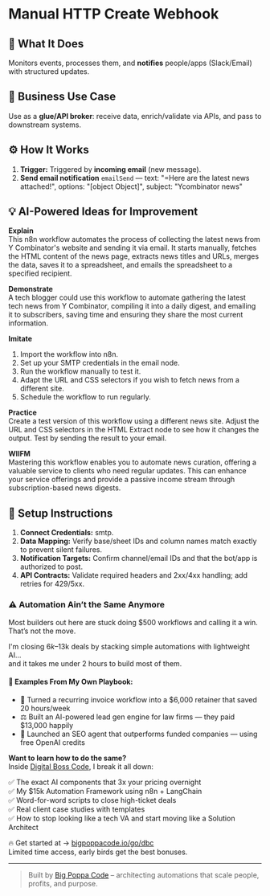 # Manual HTTP Create Webhook
  ## 🚀 What It Does
  Monitors events, processes them, and **notifies** people/apps (Slack/Email) with structured updates.
  
  ## 💼 Business Use Case
  Use as a **glue/API broker**: receive data, enrich/validate via APIs, and pass to downstream systems.
  
  ## ⚙️ How It Works
  1. **Trigger:** Triggered by **incoming email** (new message).
  2. **Send email notification** `emailSend` — text: "=Here are the latest news attached!", options: "[object Object]", subject: "Ycombinator news"
  
  ## 💡 AI-Powered Ideas for Improvement
  **Explain**  
This n8n workflow automates the process of collecting the latest news from Y Combinator's website and sending it via email. It starts manually, fetches the HTML content of the news page, extracts news titles and URLs, merges the data, saves it to a spreadsheet, and emails the spreadsheet to a specified recipient.

**Demonstrate**  
A tech blogger could use this workflow to automate gathering the latest tech news from Y Combinator, compiling it into a daily digest, and emailing it to subscribers, saving time and ensuring they share the most current information.

**Imitate**  
1. Import the workflow into n8n.  
2. Set up your SMTP credentials in the email node.  
3. Run the workflow manually to test it.  
4. Adapt the URL and CSS selectors if you wish to fetch news from a different site.  
5. Schedule the workflow to run regularly.

**Practice**  
Create a test version of this workflow using a different news site. Adjust the URL and CSS selectors in the HTML Extract node to see how it changes the output. Test by sending the result to your email.

**WIIFM**  
Mastering this workflow enables you to automate news curation, offering a valuable service to clients who need regular updates. This can enhance your service offerings and provide a passive income stream through subscription-based news digests.
  
  ## 🔧 Setup Instructions
  1. **Connect Credentials:** smtp.
2. **Data Mapping:** Verify base/sheet IDs and column names match exactly to prevent silent failures.
3. **Notification Targets:** Confirm channel/email IDs and that the bot/app is authorized to post.
4. **API Contracts:** Validate required headers and 2xx/4xx handling; add retries for 429/5xx.
  
### ⚠️ Automation Ain’t the Same Anymore

Most builders out here are stuck doing $500 workflows and calling it a win.  
That’s not the move.  

I'm closing $6k–$13k deals by stacking simple automations with lightweight AI...  
and it takes me under 2 hours to build most of them.

#### 🧠 Examples From My Own Playbook:
- 🔁 Turned a recurring invoice workflow into a $6,000 retainer that saved 20 hours/week  
- ⚖️ Built an AI-powered lead gen engine for law firms — they paid $13,000 happily  
- 🚀 Launched an SEO agent that outperforms funded companies — using free OpenAI credits  

**Want to learn how to do the same?**  
Inside [Digital Boss Code](https://bigpoppacode.io/go/dbc), I break it all down:

✅ The exact AI components that 3x your pricing overnight  
✅ My $15k Automation Framework using n8n + LangChain  
✅ Word-for-word scripts to close high-ticket deals  
✅ Real client case studies with templates  
✅ How to stop looking like a tech VA and start moving like a Solution Architect  

🔥 Get started at → [bigpoppacode.io/go/dbc](https://bigpoppacode.io/go/dbc)  
Limited time access, early birds get the best bonuses.

---
> Built by [Big Poppa Code](https://bigpoppacode.io) – architecting automations that scale people, profits, and purpose.
  